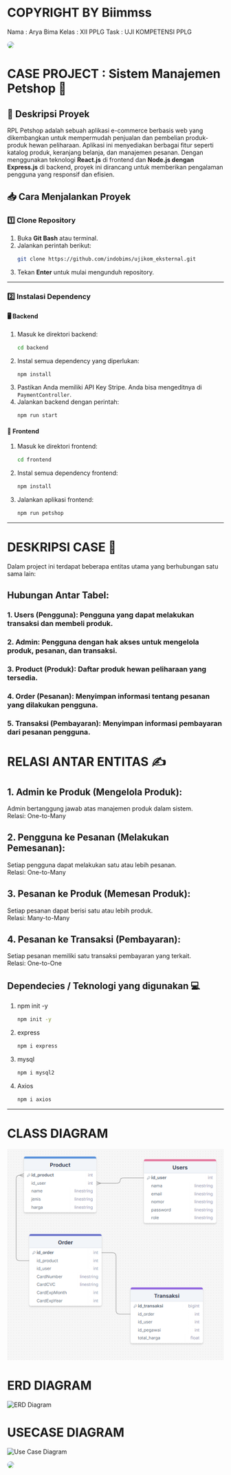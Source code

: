 # COPYRIGHT BY Biimmss

Nama : Arya Bima
Kelas : XII PPLG
Task : UJI KOMPETENSI PPLG

<img src="../img/israruddinimg.jpg" width="300" style="border-radius: 50%;">

# CASE PROJECT : Sistem Manajemen Petshop 🐾

## 🐾 Deskripsi Proyek
RPL Petshop adalah sebuah aplikasi e-commerce berbasis web yang dikembangkan untuk mempermudah penjualan dan pembelian produk-produk hewan peliharaan. Aplikasi ini menyediakan berbagai fitur seperti katalog produk, keranjang belanja, dan manajemen pesanan. Dengan menggunakan teknologi **React.js** di frontend dan **Node.js dengan Express.js** di backend, proyek ini dirancang untuk memberikan pengalaman pengguna yang responsif dan efisien.

## 📥 Cara Menjalankan Proyek

### 1️⃣ Clone Repository
1. Buka **Git Bash** atau terminal.
2. Jalankan perintah berikut:
   ```sh
   git clone https://github.com/indobims/ujikom_eksternal.git
   ```
3. Tekan **Enter** untuk mulai mengunduh repository.

---

### 2️⃣ Instalasi Dependency

#### 🖥️ Backend
1. Masuk ke direktori backend:
   ```sh
   cd backend
   ```
2. Instal semua dependency yang diperlukan:
   ```sh
   npm install
   ```
3. Pastikan Anda memiliki API Key Stripe. Anda bisa mengeditnya di `PaymentController`.
4. Jalankan backend dengan perintah:
   ```sh
   npm run start
   ```

#### 🎨 Frontend
1. Masuk ke direktori frontend:
   ```sh
   cd frontend
   ```
2. Instal semua dependency frontend:
   ```sh
   npm install
   ```
3. Jalankan aplikasi frontend:
   ```sh
   npm run petshop
   ```

---

# DESKRIPSI CASE 🤳

Dalam project ini terdapat beberapa entitas utama yang berhubungan satu sama lain:

## Hubungan Antar Tabel:
### 1. Users (Pengguna): Pengguna yang dapat melakukan transaksi dan membeli produk.
### 2. Admin: Pengguna dengan hak akses untuk mengelola produk, pesanan, dan transaksi.
### 3. Product (Produk): Daftar produk hewan peliharaan yang tersedia.
### 4. Order (Pesanan): Menyimpan informasi tentang pesanan yang dilakukan pengguna.
### 5. Transaksi (Pembayaran): Menyimpan informasi pembayaran dari pesanan pengguna.

# RELASI ANTAR ENTITAS ✍

## 1. Admin ke Produk (Mengelola Produk):
Admin bertanggung jawab atas manajemen produk dalam sistem. <br>
Relasi: One-to-Many

## 2. Pengguna ke Pesanan (Melakukan Pemesanan):
Setiap pengguna dapat melakukan satu atau lebih pesanan. <br>
Relasi: One-to-Many

## 3. Pesanan ke Produk (Memesan Produk):
Setiap pesanan dapat berisi satu atau lebih produk. <br>
Relasi: Many-to-Many

## 4. Pesanan ke Transaksi (Pembayaran):
Setiap pesanan memiliki satu transaksi pembayaran yang terkait. <br>
Relasi: One-to-One


## Dependecies / Teknologi yang digunakan 💻

1. npm init -y
   ```sh
   npm init -y
   ```

2. express
   ```sh
   npm i express
   ```

3. mysql
   ```sh
   npm i mysql2
   ```

4. Axios
   ```sh
   npm i axios
   ```

---

# CLASS DIAGRAM
![Class Diagram](https://github.com/indobims/Ujikom_External/blob/main/img/ClassDiagram.png?raw=true)

# ERD DIAGRAM
![ERD Diagram](../img/ERD.png)

# USECASE DIAGRAM
![Use Case Diagram](../img/UseCase.png)




<img src="../img/logobims.png" width="300" style="border-radius: 50%;">
